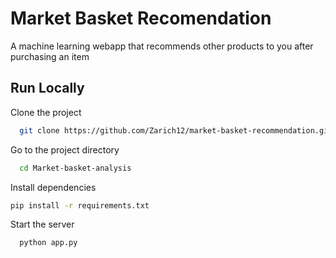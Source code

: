 # Market Basket Recomendation

A machine learning webapp that recommends other products to you after purchasing an item


## Run Locally

Clone the project

```bash
  git clone https://github.com/Zarich12/market-basket-recommendation.git
```

Go to the project directory

```bash
  cd Market-basket-analysis
```

Install dependencies

```bash
pip install -r requirements.txt
```

Start the server

```bash
  python app.py
```





